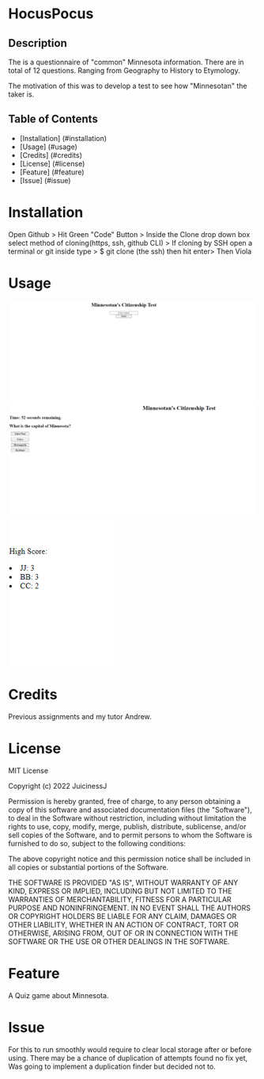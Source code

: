 # HocusPocus

## Description

The is a questionnaire of "common" Minnesota information. There are in total of 12 questions. Ranging from Geography to History to Etymology.

The motivation of this was to develop a test to see how "Minnesotan" the taker is. 

## Table of Contents

- [Installation] (#installation)
- [Usage] (#usage)
- [Credits] (#credits)
- [License] (#license)
- [Feature] (#feature)
- [Issue] (#issue)

# Installation

Open Github > Hit Green "Code" Button > Inside the Clone drop down box select method of cloning(https, ssh, github CLI) > If cloning by SSH open a terminal or git inside type > $ git clone (the ssh) then hit enter> Then Viola

# Usage

![group](./assets/Start.PNG)
![group](./assets/Question.PNG)
![group](./assets/Score.PNG)

# Credits

Previous assignments and my tutor Andrew. 

# License

MIT License

Copyright (c) 2022 JuicinessJ

Permission is hereby granted, free of charge, to any person obtaining a copy
of this software and associated documentation files (the "Software"), to deal
in the Software without restriction, including without limitation the rights
to use, copy, modify, merge, publish, distribute, sublicense, and/or sell
copies of the Software, and to permit persons to whom the Software is
furnished to do so, subject to the following conditions:

The above copyright notice and this permission notice shall be included in all
copies or substantial portions of the Software.

THE SOFTWARE IS PROVIDED "AS IS", WITHOUT WARRANTY OF ANY KIND, EXPRESS OR
IMPLIED, INCLUDING BUT NOT LIMITED TO THE WARRANTIES OF MERCHANTABILITY,
FITNESS FOR A PARTICULAR PURPOSE AND NONINFRINGEMENT. IN NO EVENT SHALL THE
AUTHORS OR COPYRIGHT HOLDERS BE LIABLE FOR ANY CLAIM, DAMAGES OR OTHER
LIABILITY, WHETHER IN AN ACTION OF CONTRACT, TORT OR OTHERWISE, ARISING FROM,
OUT OF OR IN CONNECTION WITH THE SOFTWARE OR THE USE OR OTHER DEALINGS IN THE
SOFTWARE.

# Feature

A Quiz game about Minnesota.

# Issue

For this to run smoothly would require to clear local storage after or before using.
There may be a chance of duplication of attempts found no fix yet, Was going to implement a duplication finder but decided not to.